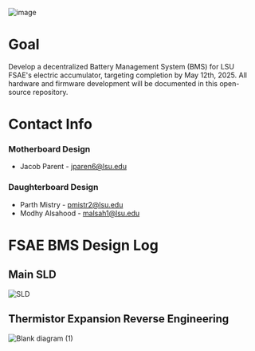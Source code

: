 ![image](https://github.com/user-attachments/assets/81dc8eeb-ae88-4583-8258-288a355696a5)

# Goal

Develop a decentralized Battery Management System (BMS) for LSU FSAE's electric accumulator, targeting completion by May 12th, 2025. All hardware and firmware development will be documented in this open-source repository.

# Contact Info
### Motherboard Design
- Jacob Parent - jparen6@lsu.edu
### Daughterboard Design
- Parth Mistry - pmistr2@lsu.edu
- Modhy Alsahood - malsah1@lsu.edu


# FSAE BMS Design Log

## Main SLD
![SLD](https://github.com/user-attachments/assets/c1e21564-1ac7-4aae-a23a-20e109600b74)


## Thermistor Expansion Reverse Engineering
![Blank diagram (1)](https://github.com/user-attachments/assets/36161d39-ba8f-4fa0-883d-7803decf00e4)
